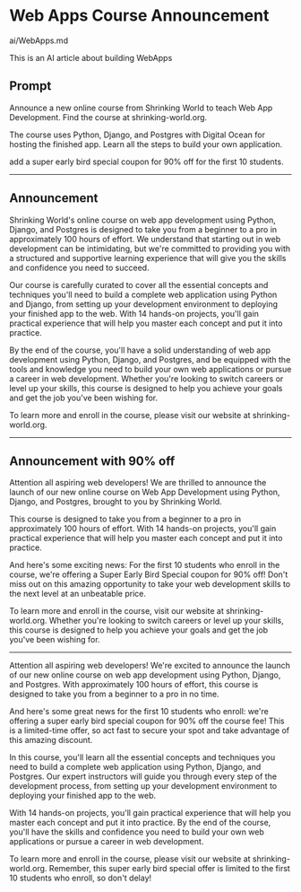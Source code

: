 # Web Apps Course Announcement

ai/WebApps.md

This is an AI article about building WebApps


## Prompt

Announce a new online course from Shrinking World to teach Web App Development.  Find the course at
shrinking-world.org.

The course uses Python, Django, and Postgres with Digital Ocean for hosting the finished app.  Learn
all the steps to build your own application.

add a super early bird special coupon for 90% off for the first 10 students.

---

## Announcement

Shrinking World's online course on web app development using Python, Django, and Postgres is
designed to take you from a beginner to a pro in approximately 100 hours of effort. We understand
that starting out in web development can be intimidating, but we're committed to providing you with
a structured and supportive learning experience that will give you the skills and confidence you
need to succeed.

Our course is carefully curated to cover all the essential concepts and techniques you'll need to
build a complete web application using Python and Django, from setting up your development
environment to deploying your finished app to the web. With 14 hands-on projects, you'll gain
practical experience that will help you master each concept and put it into practice.

By the end of the course, you'll have a solid understanding of web app development using Python,
Django, and Postgres, and be equipped with the tools and knowledge you need to build your own web
applications or pursue a career in web development. Whether you're looking to switch careers or
level up your skills, this course is designed to help you achieve your goals and get the job you've
been wishing for.

To learn more and enroll in the course, please visit our website at shrinking-world.org.

---

## Announcement with 90% off

Attention all aspiring web developers! We are thrilled to announce the launch of our new online
course on Web App Development using Python, Django, and Postgres, brought to you by Shrinking
World.

This course is designed to take you from a beginner to a pro in approximately 100 hours of effort.
With 14 hands-on projects, you'll gain practical experience that will help you master each concept
and put it into practice.

And here's some exciting news: For the first 10 students who enroll in the course, we're offering a
Super Early Bird Special coupon for 90% off! Don't miss out on this amazing opportunity to take
your web development skills to the next level at an unbeatable price.

To learn more and enroll in the course, visit our website at shrinking-world.org. Whether you're
looking to switch careers or level up your skills, this course is designed to help you achieve your
goals and get the job you've been wishing for.

---

Attention all aspiring web developers! We're excited to announce the launch of our new online course
on web app development using Python, Django, and Postgres. With approximately 100 hours of effort,
this course is designed to take you from a beginner to a pro in no time.

And here's some great news for the first 10 students who enroll: we're offering a super early bird
special coupon for 90% off the course fee! This is a limited-time offer, so act fast to secure your
spot and take advantage of this amazing discount.

In this course, you'll learn all the essential concepts and techniques you need to build a complete
web application using Python, Django, and Postgres. Our expert instructors will guide you through
every step of the development process, from setting up your development environment to deploying
your finished app to the web.

With 14 hands-on projects, you'll gain practical experience that will help you master each concept
and put it into practice. By the end of the course, you'll have the skills and confidence you need
to build your own web applications or pursue a career in web development.

To learn more and enroll in the course, please visit our website at shrinking-world.org. Remember,
this super early bird special offer is limited to the first 10 students who enroll, so don't
delay!
